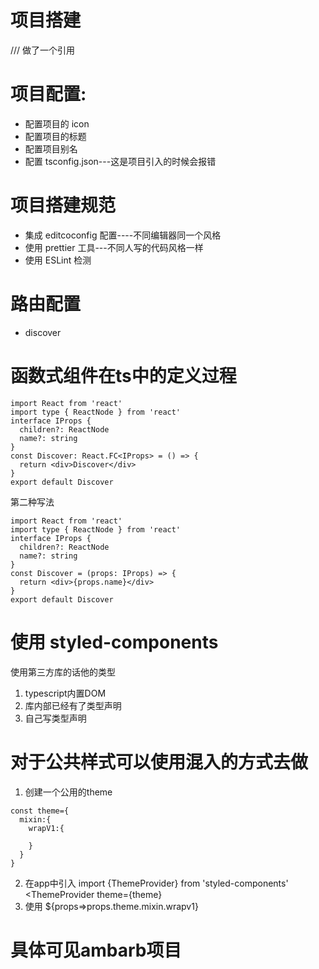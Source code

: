 # 项目搭建

/// <reference types="react-scripts" /> 做了一个引用

# 项目配置:

- 配置项目的 icon
- 配置项目的标题
- 配置项目别名
- 配置 tsconfig.json---这是项目引入的时候会报错

# 项目搭建规范

- 集成 editcoconfig 配置----不同编辑器同一个风格
- 使用 prettier 工具---不同人写的代码风格一样
- 使用 ESLint 检测

# 路由配置

- discover

# 函数式组件在ts中的定义过程

```tsx
import React from 'react'
import type { ReactNode } from 'react'
interface IProps {
  children?: ReactNode
  name?: string
}
const Discover: React.FC<IProps> = () => {
  return <div>Discover</div>
}
export default Discover
```

第二种写法

```tsx
import React from 'react'
import type { ReactNode } from 'react'
interface IProps {
  children?: ReactNode
  name?: string
}
const Discover = (props: IProps) => {
  return <div>{props.name}</div>
}
export default Discover
```

# 使用 styled-components

使用第三方库的话他的类型

1. typescript内置DOM
2. 库内部已经有了类型声明
3. 自己写类型声明

# 对于公共样式可以使用混入的方式去做

1. 创建一个公用的theme

```
const theme={
  mixin:{
    wrapV1:{

    }
  }
}
```

2. 在app中引入
   import {ThemeProvider} from 'styled-components'
   <ThemeProvider theme={theme}
3. 使用
   ${props=>props.theme.mixin.wrapv1}

# 具体可见ambarb项目
